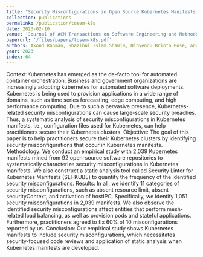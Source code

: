 ```yaml
---
title: "Security Misconfigurations in Open Source Kubernetes Manifests: An Empirical Study"
collection: publications
permalink: /publication/tosem-k8s
date: 2023-02-10
venue: 'Journal of ACM Transactions on Software Engineering and Methodology (TOSEM)'
paperurl: '/files/papers/tosem-k8s.pdf'
authors: Akond Rahman, Shazibul Islam Shamim, Dibyendu Brinto Bose, and Rahul Pandita
year: 2023
index: 64
--- 
```

Context:Kubernetes has emerged as the de-facto tool for automated container orchestration. Business and government organizations are increasingly adopting kubernetes for automated software deployments. Kubernetes is being used to provision applications in a wide range of domains, such as time series forecasting, edge computing, and high performance computing. Due to such a pervasive presence, Kubernetes-related security misconfigurations can cause large-scale security breaches. Thus, a systematic analysis of security misconfigurations in Kubernetes manifests, i.e., configuration files used for Kubernetes, can help practitioners secure their Kubernetes clusters. Objective: The goal of this paper is to help practitioners secure their Kubernetes clusters by identifying security misconfigurations that occur in Kubernetes manifests. Methodology: We conduct an empirical study with 2,039 Kubernetes manifests mined from 92 open-source software repositories to systematically characterize security misconfigurations in Kubernetes manifests. We also construct a static analysis tool called Security Linter for Kubernetes Manifests (SLI-KUBE) to quantify the frequency of the identified security misconfigurations. Results: In all, we identify 11 categories of security misconfigurations, such as absent resource limit, absent securityContext, and activation of hostIPC. Specifically, we identify 1,051 security misconfigurations in 2,039 manifests. We also observe the identified security misconfigurations affect entities that perform mesh-related load balancing, as well as provision pods and stateful applications. Furthermore, practitioners agreed to fix 60% of 10 misconfigurations reported by us. Conclusion: Our empirical study shows Kubernetes manifests to include security misconfigurations, which necessitates security-focused code reviews and application of static analysis when Kubernetes manifests are developed.   